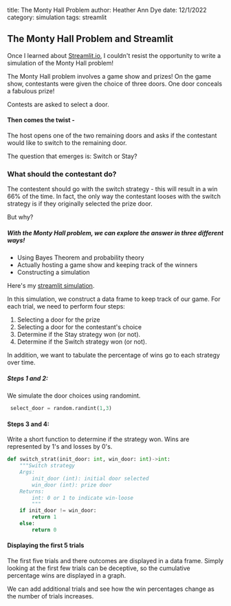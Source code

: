 title: The Monty Hall Problem
author: Heather Ann Dye
date: 12/1/2022
category: simulation
tags: streamlit

## The Monty Hall Problem and Streamlit

Once I learned about [Streamlit.io](https://streamlit.io/), I couldn't resist the opportunity to write a
simulation of the Monty Hall problem!

The Monty Hall problem involves a game show and prizes! On the game show, contestants were given the choice of 
three doors. One door conceals a fabulous prize! 

Contests are asked to select a door. 

#### Then comes the twist -

The host opens one of the two remaining doors and asks if the contestant would like to switch to the remaining door. 

The question that emerges is: Switch or Stay? 

### What should the contestant do?

The contestent should go with the switch strategy - this will result in a win 66% of the time. In fact, the only way the
contestant looses with the switch strategy is if they originally selected the prize door. 

But why?  

##### With the Monty Hall problem, we can explore the answer in three different ways!

* Using Bayes Theorem and probability theory
* Actually hosting a game show and keeping track of the winners
* Constructing a simulation

Here's my [streamlit simulation](https://heatheranndye-montyhall-montymonty-app-t59nhv.streamlit.app/).

In this simulation, we construct a data frame to keep track of our game. 
For each trial, we need to perform four steps:

1. Selecting a door for the prize 
2. Selecting a door for the contestant's choice
3. Determine if the Stay strategy won (or not).
4. Determine if the Switch strategy won (or not).

In addition, we want to tabulate the percentage of wins go to each strategy over time. 

##### Steps 1 and 2:
We simulate the door choices using randomint.

```python
 select_door = random.randint(1,3)
```

#### Steps 3 and 4:

Write a short function to determine if the strategy won. Wins are
represented by 1's and losses by 0's. 

```python
def switch_strat(init_door: int, win_door: int)->int:
    """Switch strategy 
    Args:
        init_door (int): initial door selected
        win_door (int): prize door
    Returns:
        int: 0 or 1 to indicate win-loose
        """
    if init_door != win_door:
        return 1
    else: 
        return 0
```

#### Displaying the first 5 trials

The first five trials and there outcomes are displayed in a data frame. 
Simply looking at the first few trials can be deceptive, so 
the cumulative percentage wins are displayed in a graph.

We can add additional trials and see how the win percentages change as the number of trials 
increases. 